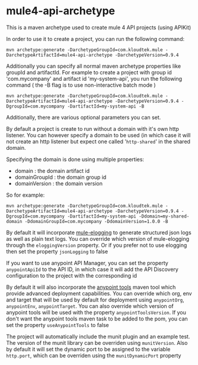 # mule4-api-archetype

This is a maven archetype used to create mule 4 API projects (using APIKit)

In order to use it to create a project, you can run the following command:

```
mvn archetype:generate -DarchetypeGroupId=com.kloudtek.mule -DarchetypeArtifactId=mule4-api-archetype -DarchetypeVersion=0.9.4
```

Additionally you can specify all normal maven archetype properties like groupId and artifactId. For example to create a project with group id 'com.mycompany' and artifact id 'my-system-api', you run the following command ( the -B flag is to use non-interactive batch mode )

```
mvn archetype:generate -DarchetypeGroupId=com.kloudtek.mule -DarchetypeArtifactId=mule4-api-archetype -DarchetypeVersion=0.9.4 -DgroupId=com.mycompany -DartifactId=my-system-api -B
```

Additionally, there are various optional parameters you can set.

By default a project is create to run without a domain with it's own http listener. You can however specify a domain to be used (in which case it will not create an http listener but expect one called '`http-shared`' in the shared domain.

Specifying the domain is done using multiple properties:

* domain : the domain artifact id
* domainGroupId : the domain group id
* domainVersion : the domain version

So for example:

```
mvn archetype:generate -DarchetypeGroupId=com.kloudtek.mule -DarchetypeArtifactId=mule4-api-archetype -DarchetypeVersion=0.9.4 -DgroupId=com.mycompany -DartifactId=my-system-api -Ddomain=my-shared-domain -DdomainGroupId=com.mycompany -DdomainVersion=1.0.0 -B
```

By default it will incorporate [mule-elogging](https://github.com/kloudtek/mule-elogging) to generate structured json logs as well as plain text logs. You can override which version of mule-elogging through the `eloggingVersion` property. Or if you prefer not to use elogging then set the property `jsonLogging` to false

If you want to use anypoint API Manager, you can set the property `anypointApiId` to the API ID, in which case it will add the API Discovery configuration to the project with the corresponding id

By default it will also incorporate the [anypoint tools](https://github.com/kloudtek/anypoint-tools) maven tool which provide advanced deployment capabilities. You can override which org, env and target that will be used by default for deployment using `anypointOrg`, `anypointEnv`, `anypointTarget`. You can also override which version of anypoint tools will be used with the property `anypointToolsVersion`. If you don't want the anypoint tools maven task to be added to the pom, you can set the property `useAnypointTools` to false

The project will automatically include the munit plugin and an example test. The version of the munit library can be overriden using `munitVersion`. Also by default it will set the dynamic port to be assigned to the variable `http.port`, which can be overriden using the `munitDynamicPort` property

